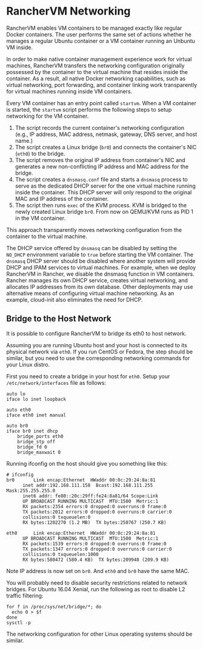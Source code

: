 # RancherVM Networking

RancherVM enables VM containers to be managed exactly like regular Docker
containers. The user performs the same set of actions whether he
manages a regular Ubuntu container or a VM container running an
Unbuntu VM inside.

In order to make native container management experience work for virtual machines,
RancherVM transfers the networking configuration originally possessed by the container
to the virtual machine that resides inside the container. As a result, all native
Docker networking capabilities, such as virtual networking, port forwarding, and
container linking work transparently for virtual machines running inside VM containers.

Every VM container has an entry point called `startvm`. When a VM container is started, 
the `startvm` script performs the following steps to setup 
networking for the VM container.

1. The script records the current container's networking configuration (e.g.,
   IP address, MAC address, netmask, gateway, DNS server, and host name.)
1. The script creates a Linux bridge (`br0`) and connects the container's NIC (`eth0`)
   to the bridge.
1. The script removes the original IP address from container's NIC and generates a new
   non-conflicting IP address and MAC address for the bridge.
1. The script creates a `dnsmasq.conf` file and starts a `dnsmasq` process to serve as the
   dedicated DHCP server for the one virtual machine running inside the container. This 
   DHCP server will only respond to the original MAC and IP address of the container.
1. The script then runs `exec` of the KVM process. KVM is bridged to the newly created
   Linux bridge `br0`. From now on QEMU/KVM runs as PID 1 in the VM container.

This approach transparently moves networking configuration from the container to
the virtual machine. 

The DHCP service offered by `dnsmasq` can be disabled by setting the `NO_DHCP` environment variable
to `true` before starting the VM container.
The `dnsmasq` DHCP server should be disabled where another system will provide DHCP and IPAM services to
virtual machines. For example, when we deploy RancherVM in Rancher, we disable the dnsmasq function
in VM containers. Rancher manages its own DHCP service, creates virtual networking, and allocates
IP addresses from its own database. Other deployments may use alternative means of configuring
virtual machine networking. As an example, cloud-init also eliminates the need for DHCP.

## Bridge to the Host Network

It is possible to configure RancherVM to bridge its eth0 to host network.

Assuming you are running Ubuntu host and your host is connected to its physical network via `eth0`. If you run CentOS or Fedora, the step should be similar, but you need to use the corresponding networking commands for your Linux distro.

First you need to create a bridge in your host for `eth0`. Setup your `/etc/network/interfaces` file as follows:

    auto lo
    iface lo inet loopback

    auto eth0
    iface eth0 inet manual

    auto br0
    iface br0 inet dhcp
        bridge_ports eth0
        bridge_stp off
        bridge_fd 0
        bridge_maxwait 0

Running ifconfig on the host should give you something like this:

    # ifconfig
    br0       Link encap:Ethernet  HWaddr 00:0c:29:24:8a:81  
          inet addr:192.168.111.158  Bcast:192.168.111.255  Mask:255.255.255.0
          inet6 addr: fe80::20c:29ff:fe24:8a81/64 Scope:Link
          UP BROADCAST RUNNING MULTICAST  MTU:1500  Metric:1
          RX packets:2354 errors:0 dropped:0 overruns:0 frame:0
          TX packets:2012 errors:0 dropped:0 overruns:0 carrier:0
          collisions:0 txqueuelen:0 
          RX bytes:1202270 (1.2 MB)  TX bytes:250767 (250.7 KB)

    eth0      Link encap:Ethernet  HWaddr 00:0c:29:24:8a:81  
          UP BROADCAST RUNNING MULTICAST  MTU:1500  Metric:1
          RX packets:1539 errors:0 dropped:0 overruns:0 frame:0
          TX packets:1347 errors:0 dropped:0 overruns:0 carrier:0
          collisions:0 txqueuelen:1000 
          RX bytes:580472 (580.4 KB)  TX bytes:209948 (209.9 KB)

Note IP address is now set on `br0`. And `eth0` and `br0` have the same MAC.

You will probably need to disable security restrictions related to network bridges.
For Ubuntu 16.04 Xenial, run the following as root to disable L2 traffic filtering:

    for f in /proc/sys/net/bridge/*; do
      echo 0 > $f
    done
    sysctl -p

The networking configuration for other Linux operating systems should be similar.
